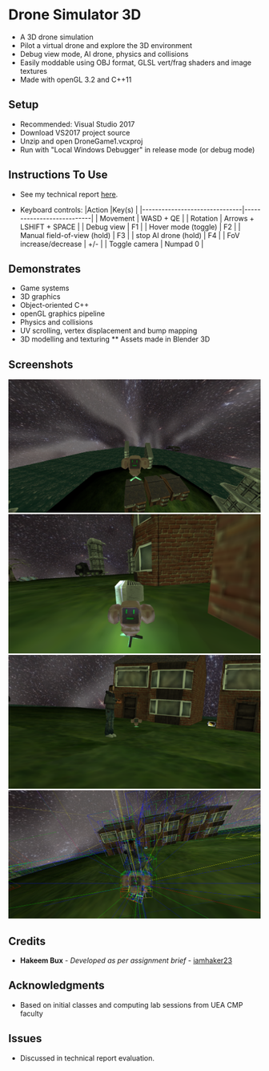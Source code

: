 # Drone Simulator 3D

* A 3D drone simulation
* Pilot a virtual drone and explore the 3D environment
* Debug view mode, AI drone, physics and collisions
* Easily moddable using OBJ format, GLSL vert/frag shaders and image textures
* Made with openGL 3.2 and C++11

## Setup

* Recommended: Visual Studio 2017
* Download VS2017 project source
* Unzip and open DroneGame1.vcxproj
* Run with "Local Windows Debugger" in release mode (or debug mode)

## Instructions To Use

* See my technical report <a href="https://github.com/iamhaker23/portfolio/blob/master/drone_simulation_3d/graphics_2_technical_report_WORDPRESS.pdf" target="_blank">here</a>.

* Keyboard controls:
|Action                         |Key(s)                     |
|-------------------------------|---------------------------|
| Movement                      | WASD + QE                 |
| Rotation                      | Arrows + LSHIFT + SPACE   |
| Debug view                    | F1                        |
| Hover mode (toggle)           | F2                        |
| Manual field-of-view (hold)   | F3                        |
| stop AI drone (hold)          | F4                        |
| FoV increase/decrease         | +/-                       | 
| Toggle camera                 | Numpad 0                  |

## Demonstrates

* Game systems
* 3D graphics
* Object-oriented C++
* openGL graphics pipeline
* Physics and collisions
* UV scrolling, vertex displacement and bump mapping
* 3D modelling and texturing
** Assets made in Blender 3D

## Screenshots

![Drone screenshot 1](https://raw.githubusercontent.com/iamhaker23/portfolio/master/drone_simulation_3d/s2.png "Screenshot A")
![Drone screenshot 2](https://raw.githubusercontent.com/iamhaker23/portfolio/master/drone_simulation_3d/s4.png "Screenshot B")
![Drone screenshot 3](https://raw.githubusercontent.com/iamhaker23/portfolio/master/drone_simulation_3d/s5.png "Screenshot C")
![Drone screenshot 4](https://raw.githubusercontent.com/iamhaker23/portfolio/master/drone_simulation_3d/s7.png "Screenshot D")

## Credits

* **Hakeem Bux** - *Developed as per assignment brief* - [iamhaker23](https://github.com/iamhaker23)

## Acknowledgments

* Based on initial classes and computing lab sessions from UEA CMP faculty

## Issues

* Discussed in technical report evaluation.
